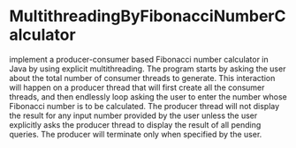 # MultithreadingByFibonacciNumberCalculator
implement a producer-consumer based Fibonacci number calculator in Java by using explicit multithreading. The program starts by asking the user about the total number of consumer threads to generate. This interaction will happen on a producer thread that will first create all the consumer threads, and then endlessly loop asking the user to enter the number whose Fibonacci number is to be calculated. The producer thread will not display the result for any input number provided by the user unless the user explicitly asks the producer thread to display the result of all pending queries. The producer will terminate only when specified by the user.
